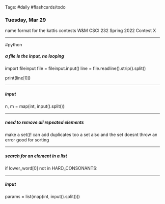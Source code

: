Tags: #daily #flashcards/todo

### Tuesday, Mar 29

name format for the kattis contests
W&M CSCI 232 Spring 2022 Contest X

---

#python
##### a file is the input, no looping
import fileinput
file = fileinput.input()
line = file.readline().strip().split()

print(line[0])

---
##### input
n, m = map(int, input().split())

---
##### need to remove all repeated elements
make a set()!
can add duplicates too a set also and the set doesnt throw an error
good for sorting

---
##### search for an element in a list
if lower_word[0] not in HARD_CONSONANTS:

---
##### input
params = list(map(int, input().split()))